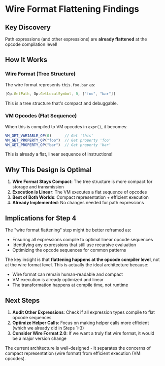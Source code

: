 # Wire Format Flattening Findings

## Key Discovery

Path expressions (and other expressions) are **already flattened** at the opcode compilation level!

## How It Works

### Wire Format (Tree Structure)
The wire format represents `this.foo.bar` as:
```typescript
[Op.GetPath, Op.GetLocalSymbol, 0, ["foo", "bar"]]
```

This is a tree structure that's compact and debuggable.

### VM Opcodes (Flat Sequence)
When this is compiled to VM opcodes in `expr()`, it becomes:
```typescript
VM_GET_VARIABLE_OP(0)      // Get 'this'
VM_GET_PROPERTY_OP("foo")  // Get property 'foo'
VM_GET_PROPERTY_OP("bar")  // Get property 'bar'
```

This is already a flat, linear sequence of instructions!

## Why This Design is Optimal

1. **Wire Format Stays Compact**: The tree structure is more compact for storage and transmission
2. **Execution is Linear**: The VM executes a flat sequence of opcodes
3. **Best of Both Worlds**: Compact representation + efficient execution
4. **Already Implemented**: No changes needed for path expressions

## Implications for Step 4

The "wire format flattening" step might be better reframed as:
- Ensuring all expressions compile to optimal linear opcode sequences
- Identifying any expressions that still use recursive evaluation
- Optimizing the opcode sequences for common patterns

The key insight is that **flattening happens at the opcode compiler level**, not at the wire format level. This is actually the ideal architecture because:
- Wire format can remain human-readable and compact
- VM execution is already optimized and linear
- The transformation happens at compile time, not runtime

## Next Steps

1. **Audit Other Expressions**: Check if all expression types compile to flat opcode sequences
2. **Optimize Helper Calls**: Focus on making helper calls more efficient (which we already did in Steps 1-3)
3. **Consider Wire Format 2.0**: If we want a truly flat wire format, it would be a major version change

The current architecture is well-designed - it separates the concerns of compact representation (wire format) from efficient execution (VM opcodes).